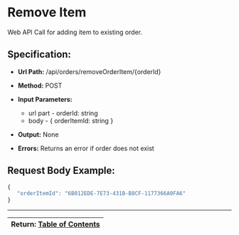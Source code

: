 # Remove Item

Web API Call for adding item to existing order.

## Specification:

 * **Url Path:** /api/orders/removeOrderItem/{orderId} 

 * **Method:** POST 
 
 * **Input Parameters:**
   * url part -  orderId: string
   * body - { orderItemId: string }
   
 * **Output:** None
 * **Errors:** Returns an error if order does not exist
 
## Request Body Example:
~~~javascript
{
   "orderItemId": "6B012EDE-7E73-431B-B8CF-1177366A0FA6" 
}
~~~

---
| Return: [Table of Contents](../table-of-contents.md) |
|----|

